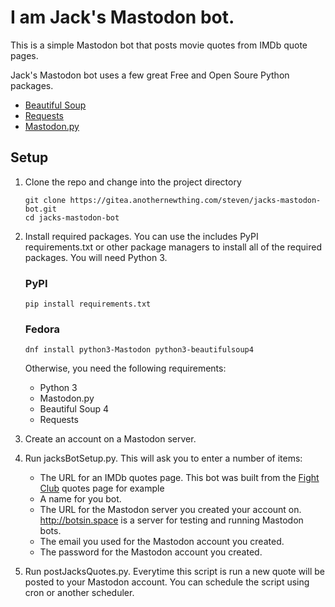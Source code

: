 # I am Jack's Mastodon bot.

This is a simple Mastodon bot that posts movie quotes from IMDb quote pages.

Jack's Mastodon bot uses a few great Free and Open Soure Python packages.
* [Beautiful Soup](https://www.crummy.com/software/BeautifulSoup/)
* [Requests](http://docs.python-requests.org/en/master/)
* [Mastodon.py](https://github.com/halcy/Mastodon.py)

## Setup
1. Clone the repo and change into the project directory

    `git clone https://gitea.anothernewthing.com/steven/jacks-mastodon-bot.git`  
    `cd jacks-mastodon-bot`

2. Install required packages. You can use the includes PyPI requirements.txt  or other package managers to install all of the required packages. You will need Python 3.  

    ### PyPI  
    `pip install requirements.txt`
    
    ### Fedora  
    `dnf install python3-Mastodon python3-beautifulsoup4`

    Otherwise, you need the following requirements:
    * Python 3
    * Mastodon.py
    * Beautiful Soup 4
    * Requests

3. Create an account on a Mastodon server.

4. Run jacksBotSetup.py. This will ask you to enter a number of items:
    * The URL for an IMDb quotes page. This bot was built from the [Fight Club](http://www.imdb.com/title/tt0137523/quotes) quotes page for example
    * A name for you bot.
    * The URL for the Mastodon server you created your account on. http://botsin.space is a server for testing and running Mastodon bots.
    * The email you used for the Mastodon account you created.
    * The password for the Mastodon account you created.

5. Run postJacksQuotes.py. Everytime this script is run a new quote will be posted to your Mastodon account. You can schedule the script using cron or another scheduler.
